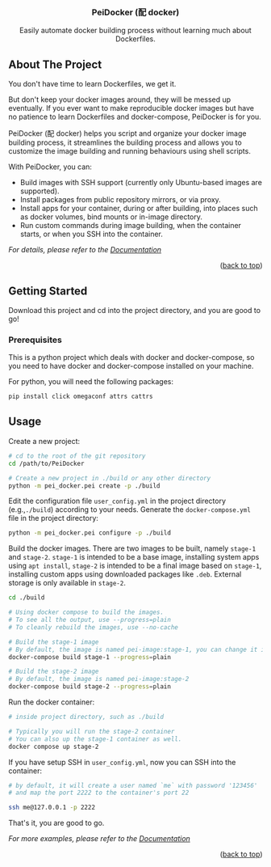 <!-- Improved compatibility of back to top link: See: https://github.com/othneildrew/Best-README-Template/pull/73 -->
<a id="readme-top"></a>
<!--
*** Thanks for checking out the Best-README-Template. If you have a suggestion
*** that would make this better, please fork the repo and create a pull request
*** or simply open an issue with the tag "enhancement".
*** Don't forget to give the project a star!
*** Thanks again! Now go create something AMAZING! :D
-->



<!-- PROJECT SHIELDS -->
<!--
*** I'm using markdown "reference style" links for readability.
*** Reference links are enclosed in brackets [ ] instead of parentheses ( ).
*** See the bottom of this document for the declaration of the reference variables
*** for contributors-url, forks-url, etc. This is an optional, concise syntax you may use.
*** https://www.markdownguide.org/basic-syntax/#reference-style-links
-->
<!-- [![Contributors][contributors-shield]][contributors-url]
[![Forks][forks-shield]][forks-url]
[![Stargazers][stars-shield]][stars-url]
[![Issues][issues-shield]][issues-url]
[![MIT License][license-shield]][license-url]
[![LinkedIn][linkedin-shield]][linkedin-url] -->



<!-- PROJECT LOGO -->
<br />
<div align="center">
  <!-- <a href="https://github.com/github_username/repo_name">
    <img src="images/logo.png" alt="Logo" width="80" height="80">
  </a> -->

<h3 align="center">PeiDocker (配 docker)</h3>

  <p align="center">
   Easily automate docker building process without learning much about Dockerfiles.
    <!-- <br />
    <a href="https://igamenovoer.github.io/PeiDocker"><strong>Explore the docs »</strong></a>
    <br />
    <br />
    <a href="https://github.com/github_username/repo_name">Examples</a>
    ·
    <a href="https://github.com/github_username/repo_name/issues/new?labels=bug&template=bug-report---.md">Report Bug</a>
    ·
    <a href="https://github.com/github_username/repo_name/issues/new?labels=enhancement&template=feature-request---.md">Request Feature</a> -->
  </p>
</div>



<!-- TABLE OF CONTENTS -->
<!-- <details>
  <summary>Table of Contents</summary>
  <ol>
    <li>
      <a href="#about-the-project">About The Project</a>
      <ul>
        <li><a href="#built-with">Built With</a></li>
      </ul>
    </li>
    <li>
      <a href="#getting-started">Getting Started</a>
      <ul>
        <li><a href="#prerequisites">Prerequisites</a></li>
        <li><a href="#installation">Installation</a></li>
      </ul>
    </li>
    <li><a href="#usage">Usage</a></li>
    <li><a href="#roadmap">Roadmap</a></li>
    <li><a href="#contributing">Contributing</a></li>
    <li><a href="#license">License</a></li>
    <li><a href="#contact">Contact</a></li>
    <li><a href="#acknowledgments">Acknowledgments</a></li>
  </ol>
</details> -->



<!-- ABOUT THE PROJECT -->
## About The Project

You don't have time to learn Dockerfiles, we get it. 

But don't keep your docker images around, they will be messed up eventually. If you ever want to make reproducible docker images but have no patience to learn Dockerfiles and docker-compose, PeiDocker is for you.

PeiDocker (配 docker) helps you script and organize your docker image building process, it streamlines the building process and allows you to customize the image building and running behaviours using shell scripts. 

With PeiDocker, you can:

- Build images with SSH support (currently only Ubuntu-based images are supported).
- Install packages from public repository mirrors, or via proxy.
- Install apps for your container, during or after building, into places such as docker volumes, bind mounts or in-image directory.
- Run custom commands during image building, when the container starts, or when you SSH into the container.

_For details, please refer to the [Documentation](https://igamenovoer.github.io/PeiDocker/)_

<p align="right">(<a href="#readme-top">back to top</a>)</p>



<!-- ### Built With

* [![Next][Next.js]][Next-url]
* [![React][React.js]][React-url]
* [![Vue][Vue.js]][Vue-url]
* [![Angular][Angular.io]][Angular-url]
* [![Svelte][Svelte.dev]][Svelte-url]
* [![Laravel][Laravel.com]][Laravel-url]
* [![Bootstrap][Bootstrap.com]][Bootstrap-url]
* [![JQuery][JQuery.com]][JQuery-url]

<p align="right">(<a href="#readme-top">back to top</a>)</p> -->



<!-- GETTING STARTED -->
## Getting Started

Download this project and cd into the project directory, and you are good to go!

### Prerequisites

This is a python project which deals with docker and docker-compose, so you need to have docker and docker-compose installed on your machine.

For python, you will need the following packages:

```sh
pip install click omegaconf attrs cattrs
```

<!-- USAGE EXAMPLES -->
## Usage

Create a new project:

```sh
# cd to the root of the git repository
cd /path/to/PeiDocker

# Create a new project in ./build or any other directory
python -m pei_docker.pei create -p ./build
```

Edit the configuration file `user_config.yml` in the project directory (e.g.,`./build`) according to your needs. Generate the `docker-compose.yml` file in the project directory:

```sh
python -m pei_docker.pei configure -p ./build
```

Build the docker images. There are two images to be built, namely `stage-1` and `stage-2`. `stage-1` is intended to be a base image, installing system apps using `apt install`, `stage-2` is intended to be a final image based on `stage-1`, installing custom apps using downloaded packages like `.deb`. External storage is only available in `stage-2`.

```sh
cd ./build

# Using docker compose to build the images. 
# To see all the output, use --progress=plain
# To cleanly rebuild the images, use --no-cache

# Build the stage-1 image
# By default, the image is named pei-image:stage-1, you can change it in user_config.yml
docker-compose build stage-1 --progress=plain

# Build the stage-2 image
# By default, the image is named pei-image:stage-2
docker-compose build stage-2 --progress=plain
```

Run the docker container:

```sh
# inside project directory, such as ./build

# Typically you will run the stage-2 container
# You can also up the stage-1 container as well.
docker compose up stage-2
```

If you have setup SSH in `user_config.yml`, now you can SSH into the container:

```sh
# by default, it will create a user named `me` with password '123456'
# and map the port 2222 to the container's port 22

ssh me@127.0.0.1 -p 2222
```

That's it, you are good to go.

_For more examples, please refer to the [Documentation](https://igamenovoer.github.io/PeiDocker/)_

<p align="right">(<a href="#readme-top">back to top</a>)</p>